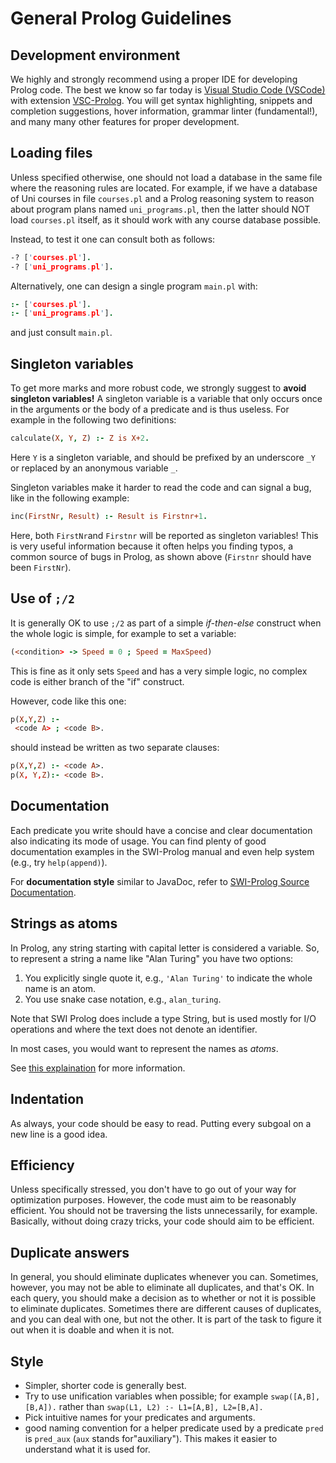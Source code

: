 # General Prolog Guidelines

## Development environment

We highly and strongly recommend using a proper IDE for developing Prolog code. The best we know so far today is [Visual Studio Code (VSCode)](https://code.visualstudio.com/) with extension [VSC-Prolog](https://github.com/arthwang/vsc-prolog). You will get syntax highlighting, snippets and completion suggestions, hover information, grammar linter (fundamental!), and many many other features for proper development.

## Loading files

Unless specified otherwise, one should not load a database in the same file where the reasoning rules are located. For example, if we have a database of Uni courses in file `courses.pl` and a Prolog reasoning system to reason about program plans named `uni_programs.pl`, then the latter should NOT load `courses.pl` itself, as it should work with any course database possible. 

Instead, to test it one can consult both as follows:

```prolog
-? ['courses.pl'].
-? ['uni_programs.pl'].
```

Alternatively, one can design a single program `main.pl` with:

```prolog
:- ['courses.pl'].
:- ['uni_programs.pl'].
```

and just consult `main.pl`.

## Singleton variables

To get more marks and more robust code, we strongly suggest to **avoid singleton variables!** A singleton variable is a variable that only occurs once in the arguments or the body
of a predicate and is thus useless. For example in the following two definitions:

```prolog
calculate(X, Y, Z) :- Z is X+2.
```
Here `Y` is a singleton variable, and should be prefixed by an underscore `_Y` or replaced by an anonymous variable `_`.

Singleton variables make it harder to read the code and can signal a bug, like in the following example:

```prolog
inc(FirstNr, Result) :- Result is Firstnr+1.
```

Here, both `FirstNr`and `Firstnr` will be reported as singleton variables! This is very useful information because it often helps you finding typos, a common source of bugs in Prolog, as shown above (`Firstnr` should have been `FirstNr`).

## Use of `;/2`

It is generally OK to use `;/2` as part of a simple _if-then-else_ construct when the whole logic is simple, for example to set a variable:

```prolog
(<condition> -> Speed = 0 ; Speed = MaxSpeed)
```

This is fine as it only sets `Speed` and has a very simple logic, no complex code is either branch of the "if" construct.

However, code like this one:

```prolog
p(X,Y,Z) :-
 <code A> ; <code B>.
 ```

should instead be written as two separate clauses:

```prolog
p(X,Y,Z) :- <code A>.
p(X, Y,Z):- <code B>.
```

## Documentation

Each predicate you write should have a concise and clear documentation also indicating its mode of usage. You can find plenty of good documentation examples in the SWI-Prolog manual and even help system (e.g., try `help(append)`).

For **documentation style** similar to JavaDoc, refer to [SWI-Prolog Source Documentation](https://www.swi-prolog.org/pldoc/doc_for?object=section(%27packages/pldoc.html%27)).

## Strings as atoms

In Prolog, any string starting with capital letter is considered a variable. So, to represent a string a name like "Alan Turing" you have two options:

1. You explicitly single quote it, e.g., `'Alan Turing'` to indicate the whole name is an atom.
2. You use snake case notation, e.g., `alan_turing`.

Note that SWI Prolog does include a type String, but is used mostly for I/O operations and where the text does not denote an identifier.

In most cases, you would want to represent the names as _atoms_.

See [this explaination](https://www.swi-prolog.org/pldoc/man?section=string) for more information.


## Indentation

As always, your code should be easy to read. Putting every subgoal on a new line is a good idea.

## Efficiency

Unless specifically stressed, you don't have to go out of your way for optimization purposes. However, the code must aim to be reasonably efficient. You should not be traversing the lists unnecessarily, for example. Basically, without doing crazy tricks, your code should aim to be efficient.

## Duplicate answers

In general, you should eliminate duplicates whenever you can. Sometimes, however, you may not be able to eliminate all duplicates, and that's OK. In each query, you should make a decision as to whether or not it is possible to eliminate duplicates.  Sometimes there are different causes of duplicates, and you can deal with one, but not the other. It is part of the task to figure it out when it is doable and when it is not.

## Style

* Simpler, shorter code is generally best.
* Try to use unification variables when possible; for example `swap([A,B], [B,A]).` rather than `swap(L1, L2) :- L1=[A,B], L2=[B,A].`
* Pick intuitive names for your predicates and arguments.
* good naming convention for a helper predicate used by a predicate `pred` is `pred_aux` (`aux` stands for"auxiliary"). This makes it easier to understand what it is used for.
